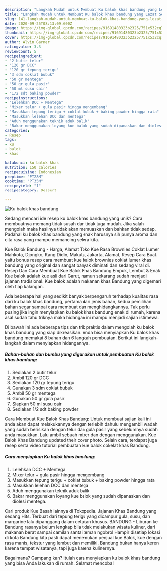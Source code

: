 ```yaml
---
description: "Langkah Mudah untuk Membuat Ku balok khas bandung yang Lezat Sekali"
title: "Langkah Mudah untuk Membuat Ku balok khas bandung yang Lezat Sekali"
slug: 141-langkah-mudah-untuk-membuat-ku-balok-khas-bandung-yang-lezat-sekali
date: 2020-09-25T08:13:09.600Z
image: https://img-global.cpcdn.com/recipes/91691480323b2325/751x532cq70/ku-balok-khas-bandung-foto-resep-utama.jpg
thumbnail: https://img-global.cpcdn.com/recipes/91691480323b2325/751x532cq70/ku-balok-khas-bandung-foto-resep-utama.jpg
cover: https://img-global.cpcdn.com/recipes/91691480323b2325/751x532cq70/ku-balok-khas-bandung-foto-resep-utama.jpg
author: Alvin Garner
ratingvalue: 3.3
reviewcount: 5
recipeingredient:
- "2 butir telur"
- "120 gr DCC"
- "120 gr tepung terigu"
- "3 sdm coklat bubuk"
- "50 gr mentega"
- "50 gr gula pasir"
- "50 ml susu cair"
- "1/2 sdt baking powder"
recipeinstructions:
- "Lelehkan DCC + Mentega"
- "Mixer telur + gula pasir hingga mengembang"
- "Masukkan tepung terigu + coklat bubuk + baking powder hingga rata"
- "Masukkan lelehan DCC dan mentega"
- "Aduh menggunakan teknik aduk balik"
- "Bakar menggunakan loyang kue balok yang sudah dipanaskan dan diolesi mentega."
categories:
- Resep
tags:
- ku
- balok
- khas

katakunci: ku balok khas 
nutrition: 150 calories
recipecuisine: Indonesian
preptime: "PT28M"
cooktime: "PT35M"
recipeyield: "1"
recipecategory: Dessert

---
```



![Ku balok khas bandung](https://img-global.cpcdn.com/recipes/91691480323b2325/751x532cq70/ku-balok-khas-bandung-foto-resep-utama.jpg)

Sedang mencari ide resep ku balok khas bandung yang unik? Cara membuatnya memang tidak susah dan tidak juga mudah. Jika salah mengolah maka hasilnya tidak akan memuaskan dan bahkan tidak sedap. Padahal ku balok khas bandung yang enak harusnya sih punya aroma dan cita rasa yang mampu memancing selera kita.

Kue Balok Bandung - Harga, Alamat Toko Kue Rasa Brownies Coklat Lumer Mahkota, Djongko, Kang Didin, Makuta, Jakarta, Alamat, Resep Cara Buat. yaitu bonus resep cara membuat kue balok brownies coklat lumer khas bandung yang original dan sangat banyak diminati dan sedang viral di. Resep Dan Cara Membuat Kue Balok Khas Bandung Empuk, Lembut &amp; Enak Kue balok adalah kue asli dari Garut, namun sekarang sudah menjadi jajanan tradisional. Kue balok adalah makanan khas Bandung yang digemari oleh tiap kalangan.

Ada beberapa hal yang sedikit banyak berpengaruh terhadap kualitas rasa dari ku balok khas bandung, pertama dari jenis bahan, kedua pemilihan bahan segar sampai cara membuat dan menghidangkannya. Tak perlu pusing jika ingin menyiapkan ku balok khas bandung enak di rumah, karena asal sudah tahu triknya maka hidangan ini mampu menjadi sajian istimewa.


Di bawah ini ada beberapa tips dan trik praktis dalam mengolah ku balok khas bandung yang siap dikreasikan. Anda bisa menyiapkan Ku balok khas bandung memakai 8 bahan dan 6 langkah pembuatan. Berikut ini langkah-langkah dalam menyiapkan hidangannya.

<!--inarticleads1-->

##### Bahan-bahan dan bumbu yang digunakan untuk pembuatan Ku balok khas bandung:

1. Sediakan 2 butir telur
1. Ambil 120 gr DCC
1. Sediakan 120 gr tepung terigu
1. Gunakan 3 sdm coklat bubuk
1. Ambil 50 gr mentega
1. Gunakan 50 gr gula pasir
1. Siapkan 50 ml susu cair
1. Sediakan 1/2 sdt baking powder


Cara Membuat Kue Balok Khas Bandung: Untuk membuat sajian kali ini anda akan dapat melakukannya dengan terlebih dahulu mengambil wadah yang sudah berisikan dengan telur dan gula pasir yang sebelumnya sudah anda masukkan. Lalu ambil sebuah mixer dan dengan menggunakan. Kue Balok Khas Bandung updated their cover photo. Selain cara, terdapat juga resep serta video tutorial pembuatan kue balok cokelat khas Bandung. 

<!--inarticleads2-->

##### Cara menyiapkan Ku balok khas bandung:

1. Lelehkan DCC + Mentega
1. Mixer telur + gula pasir hingga mengembang
1. Masukkan tepung terigu + coklat bubuk + baking powder hingga rata
1. Masukkan lelehan DCC dan mentega
1. Aduh menggunakan teknik aduk balik
1. Bakar menggunakan loyang kue balok yang sudah dipanaskan dan diolesi mentega.


Cari produk Kue Basah lainnya di Tokopedia. Jajanan Khas Bandung yang sedang Hits. Terbuat dari tepung terigu yang dicampur gula, susu, dan margarine lalu dipanggang dalam cetakan khusus. BANDUNG - Liburan ke Bandung rasanya belum lengkap bila tidak melakukan wisata kuliner, dari makanan berat sampai camilan santai teman ngobrol Hampir disetiap lokasi di kota Bandung kita pasti dapat menemukan penjual kue Balok, kue dengan rasa manis, tekstur yang lembut dan memiliki. Bandung bukan hanya keren karena tempat wisatanya, tapi juga karena kulinernya. 

Bagaimana? Gampang kan? Itulah cara menyiapkan ku balok khas bandung yang bisa Anda lakukan di rumah. Selamat mencoba!
